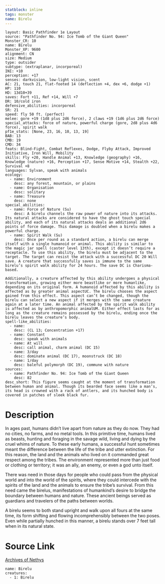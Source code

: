 ```yaml
---
statblock: inline
tags: monster
name: Birelu
---
```

```statblock
layout: Basic Pathfinder 1e Layout
source: "Pathfinder No. 94: Ice Tomb of the Giant Queen"
Monster_CR: 10
name: Birelu
Monster_XP: 9600
alignment: CN
size: Medium
type: outsider
subtype: (extraplanar, incorporeal)
INI: +10
perception: +17
senses: darkvision, low-light vision, scent
AC: 21, touch 21, flat-footed 14 (deflection +4, dex +6, dodge +1)
HP: 110
HD: 13d10+39
saves: Fort +11, Ref +14, Will +7
DR: 10/cold iron
defensive_abilities: incorporeal
SR: 21
speed: fly 50 ft. (perfect)
melee: gore +19 (1d8 plus 2d6 force), 2 claws +19 (1d6 plus 2d6 force)
special_attacks: force of nature, powerful charge (gore, 2d8 plus 4d6 force), spirit walk
pf1e_stats: [None, 23, 16, 10, 13, 19]
BAB: 13
CMB: 19
CMD: 34
feats: Blind-Fight, Combat Reflexes, Dodge, Flyby Attack, Improved Initiative, Iron Will, Mobility
skills: Fly +20, Handle Animal +13, Knowledge (geography) +16, Knowledge (nature) +16, Perception +17, Sense Motive +14, Stealth +22, Survival +8
languages: Sylvan, speak with animals
ecology:
  - name: Environment
    desc: any forest, mountain, or plains
  - name: Organisation
    desc: solitary
  - name: Treasure
    desc: none
special_abilities:
  - name: Force of Nature (Su)
    desc: A birelu channels the raw power of nature into its attacks. Its natural attacks are considered to have the ghost touch special ability, and each of its natural attacks deals an additional 2d6 points of force damage. This damage is doubled when a birelu makes a powerful charge.
  - name: Spirit Walk (Su)
    desc: Once per round as a standard action, a birelu can merge itself with a single humanoid or animal. This ability is similar to the magic jar spell (caster level 13th), except it doesn’t require a receptacle. To use this ability, the birelu must be adjacent to the target. The target can resist the attack with a successful DC 20 Will save. A creature that successfully saves is immune to the same birelu’s spirit walk ability for 24 hours. The save DC is Charisma-based.

Additionally, a creature affected by this ability undergoes a physical transformation, growing either more beastlike or more humanlike, depending on its original form. A humanoid affected by this ability is affected as by greater animal aspectUC. The birelu chooses the aspect gained from this effect. This aspect can’t be changed, though the birelu can select a new aspect if it merges with the same creature again at a later time. An animal affected by the spirit walk ability is affected as by anthropomorphic animalUM. Either effect lasts for as long as the creature remains possessed by the birelu, ending once the birelu leaves the creature’s body.
spell-like_abilities:
  - name:
    desc: (CL 13; Concentration +17)
  - name: Constant
    desc: speak with animals
  - name: At will
    desc: call animal, charm animal (DC 15)
  - name: 3/day
    desc: dominate animal (DC 17), moonstruck (DC 18)
  - name: 1/day
    desc: baleful polymorph (DC 19), commune with nature
sources:
  - name: Pathfinder No. 94: Ice Tomb of the Giant Queen
    desc: 82
desc_short: This figure seems caught at the moment of transformation between human and animal. Though its bearded face seems like a man’s, its head is crowned with a rack of antlers, and its hunched body is covered in patches of sleek black fur.
```
# Description
In ages past, humans didn’t live apart from nature as they do now. They had no cities, no farms, and no metal tools. In this primitive time, humans lived as beasts, hunting and foraging in the savage wild, living and dying by the cruel whims of nature. To these early humans, a successful hunt sometimes meant the difference between the life of the tribe and utter extinction. For this reason, the land and the animals who lived on it commanded great respect among the tribes. The environment represented more than just food or clothing or territory; it was an ally, an enemy, or even a god unto itself.

There was need in those days for people who could pass from the physical world and into the world of the spirits, where they could intercede with the spirits of the land and the animals to ensure the tribe’s survival. From this need came the birelus, manifestations of humankind’s desire to bridge the boundary between humans and nature. These ancient beings served as guardians and travelers of the paths between worlds.

A birelu seems to both stand upright and walk upon all fours at the same time, its form shifting and flowing incomprehensibly between the two poses. Even while partially hunched in this manner, a birelu stands over 7 feet tall when in its natural state.
# Source Link
[Archives of Nethys](https://aonprd.com/MonsterDisplay.aspx?ItemName=Birelu)
```encounter-table
name: Birelu
creatures:
  - 1: Birelu
```

